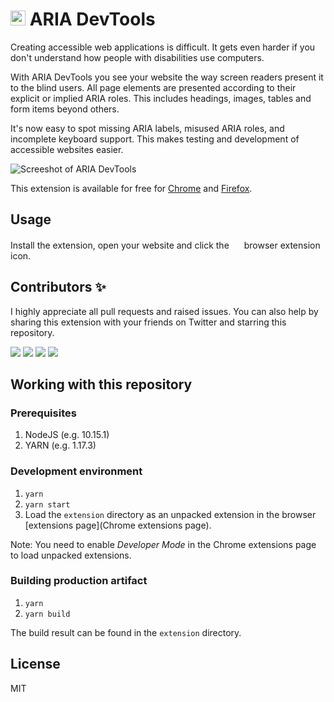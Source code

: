 # <img src="https://github.com/ziolko/accessibility/raw/master/extension/logo-256.png" width="24"> ARIA DevTools

Creating accessible web applications is difficult. It gets even harder if you don't understand how people with disabilities use computers.

With ARIA DevTools you see your website the way screen readers present it to the blind users. All page elements are presented according to their explicit or implied ARIA roles. This includes headings, images, tables and form items beyond others.

It's now easy to spot missing ARIA labels, misused ARIA roles, and incomplete keyboard support. This makes testing and development of accessible websites easier.

![Screeshot of ARIA DevTools](https://lh3.googleusercontent.com/MhZVpZIrzkP7QEQqJYy5qOfvJuM3Ns52Ri7npeU7XHl24buihw-b8d9cl1jeL8hvuvOHaJA_=w640-h400-e365-rj-sc0x00ffffff)

This extension is available for free for [Chrome](https://chrome.google.com/webstore/detail/aria-devtools/dneemiigcbbgbdjlcdjjnianlikimpck?hl=en) and [Firefox](https://addons.mozilla.org/pl/firefox/addon/aria-devtools/).

## Usage

Install the extension, open your website and click the
<img src="https://github.com/ziolko/accessibility/raw/master/extension/logo-256.png" width="16"> browser extension icon.

## Contributors ✨

I highly appreciate all pull requests and raised issues. You can also help by sharing this extension with your friends on Twitter and starring this repository.

[![](https://github.com/ziolko.png?size=60)](https://github.com/ziolko)
[![](https://github.com/pcorpet.png?size=60)](https://github.com/pcorpet)
[![](https://github.com/ctemplin.png?size=60)](https://github.com/ctemplin)
[![](https://github.com/arminbashizade.png?size=60)](https://github.com/arminbashizade)

## Working with this repository

### Prerequisites

1. NodeJS (e.g. 10.15.1)
2. YARN (e.g. 1.17.3)

### Development environment

1. `yarn`
2. `yarn start`
3. Load the `extension` directory as an unpacked extension
   in the browser [extensions page](Chrome extensions page).

Note: You need to enable _Developer Mode_ in the Chrome extensions
page to load unpacked extensions.

### Building production artifact

1. `yarn`
2. `yarn build`

The build result can be found in the `extension` directory.

## License

MIT

